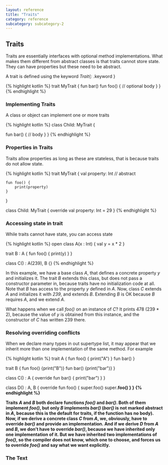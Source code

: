 ```yaml
---
layout: reference
title: "Traits"
category: reference
subcategory: subcategory-2
---
```


## Traits

Traits are essentially interfaces with optional method implementations. What makes them different from abstract classes is that traits
cannot store state. They can have properties but these need to be abstract.

A trait is defined using the keyword *Trait*{: .keyword }

{% highlight kotlin %}
trait MyTrait {
    fun bar()
    fun foo() {
      // optional body
    }
}
{% endhighlight %}

### Implementing Traits

A class or object can implement one or more traits

{% highlight kotlin %}
class Child: MyTrait {

   fun bar() {
      // body
   }
}
{% endhighlight %}

### Properties in Traits

Traits allow properties as long as these are stateless, that is because traits do not allow state.

{% highlight kotlin %}
trait MyTrait {
    val property: Int // abstract

    fun foo() {
        print(property)
    }
}

class Child: MyTrait {
    override val property: Int = 29
}
{% endhighlight %}

### Accessing state in trait

While traits cannot have state, you can access state

{% highlight kotlin %}
open class A(x : Int) {
  val y = x * 2
}

trait B : A {
  fun foo() {
    print(y)
  }
}

class C() : A(239), B {}
{% endhighlight %}

In this example, we have a base class *A*, that defines a concrete property *y* and initializes it.
The trait *B* extends this class, but does not pass a constructor parameter in, because traits have no initialization code at all.
Note that *B* has access to the property *y* defined in *A*. Now, class *C* extends *A* and initializes it with *239*, and extends *B*.
Extending *B* is OK because *B* requires *A*, and we extend *A*.

What happens when we call *foo()* on an instance of *C*?
It prints 478 (239 * 2), because the value of *y* is obtained from this instance, and the constructor of *C* has written 239 there.

### Resolving overriding conflicts

When we declare many types in out supertype list, it may appear that we inherit more than one implementation of the same method. For example

{% highlight kotlin %}
trait A {
  fun foo() { print("A") }
  fun bar()
}

trait B {
  fun foo() {print("B")}
  fun bar() {print("bar")}
}

class C() : A {
  override fun bar() { print("bar") }
}

class D() : A, B {
  override fun foo() {
    super<A>.foo()
    super<B>.foo()
  }
}
{% endhighlight %}

Traits *A* and *B* both declare functions *foo()* and *bar()*. Both of them implement *foo()*, but only *B* implements *bar()* (*bar()* is not marked abstract in *A*,
because this is the default for traits, if the function has no body). Now, if we derive a concrete class *C* from *A*, we, obviously, have to override *bar()* and provide
an implementation. And if we derive *D* from *A* and *B*, we don’t have to override *bar()*, because we have inherited only one implementation of it.
But we have inherited two implementations of *foo()*, so the compiler does not know, which one to choose, and forces us to override *foo()* and say what we want explicitly.





### The Text
